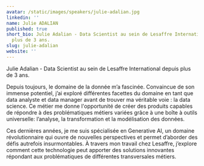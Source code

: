 ```yaml
---
avatar: /static/images/speakers/julie-adalian.jpg
linkedin: ''
name: Julie ADALIAN
published: true
short_bio: Julie Adalian - Data Scientist au sein de Lesaffre International depuis
  plus de 3 ans.
slug: julie-adalian
website: ''
---
```


Julie Adalian - Data Scientist au sein de Lesaffre International depuis plus de 3 ans. 

Depuis toujours, le domaine de la donnée m’a fascinée. Convaincue de son immense potentiel, j’ai exploré différentes facettes du domaine en tant que data analyste et data manager avant de trouver ma véritable voie : la data science. Ce métier me donne l'opportunité de créer des produits capables de répondre à des problématiques métiers variées grâce à une boîte à outils universelle: l’analyse, la transformation et la modélisation des données. 

Ces dernières années, je me suis spécialisée en Generative AI, un domaine révolutionnaire qui ouvre de nouvelles perspectives et permet d’aborder des défis autrefois insurmontables. À travers mon travail chez Lesaffre, j’explore comment cette technologie peut apporter des solutions innovantes répondant aux problématiques de différentes transversales métiers.